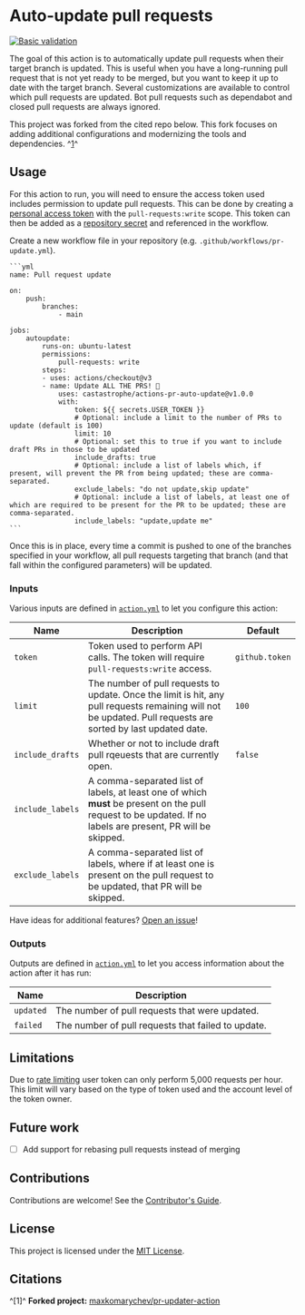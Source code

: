 # Auto-update pull requests

[![Basic validation](https://github.com/castastrophe/actions-pr-auto-update/actions/workflows/build.yml/badge.svg?branch=main)](https://github.com/castastrophe/actions-pr-auto-update/actions/workflows/build.yml)

The goal of this action is to automatically update pull requests when their target branch is updated. This is useful when you have a long-running pull request that is not yet ready to be merged, but you want to keep it up to date with the target branch. Several customizations are available to control which pull requests are updated. Bot pull requests such as dependabot and closed pull requests are always ignored.

This project was forked from the cited repo below. This fork focuses on adding additional configurations and modernizing the tools and dependencies. ^[1](#citation)^

## Usage

For this action to run, you will need to ensure the access token used includes permission to update pull requests. This can be done by creating a [personal access token](https://docs.github.com/en/github/authenticating-to-github/creating-a-personal-access-token) with the `pull-requests:write` scope. This token can then be added as a [repository secret](https://docs.github.com/en/actions/reference/encrypted-secrets) and referenced in the workflow.

Create a new workflow file in your repository (e.g. `.github/workflows/pr-update.yml`).

    ```yml
    name: Pull request update

    on:
        push:
            branches:
                - main

    jobs:
        autoupdate:
            runs-on: ubuntu-latest
            permissions:
                pull-requests: write
            steps:
            - uses: actions/checkout@v3
            - name: Update ALL THE PRS! 🎉
                uses: castastrophe/actions-pr-auto-update@v1.0.0
                with:
                    token: ${{ secrets.USER_TOKEN }}
                    # Optional: include a limit to the number of PRs to update (default is 100)
                    limit: 10
                    # Optional: set this to true if you want to include draft PRs in those to be updated
                    include_drafts: true
                    # Optional: include a list of labels which, if present, will prevent the PR from being updated; these are comma-separated.
                    exclude_labels: "do not update,skip update"
                    # Optional: include a list of labels, at least one of which are required to be present for the PR to be updated; these are comma-separated.
                    include_labels: "update,update me"
    ```

Once this is in place, every time a commit is pushed to one of the branches specified in your workflow, all pull requests targeting that branch (and that fall within the configured parameters) will be updated.

### Inputs

Various inputs are defined in [`action.yml`](action.yml) to let you configure this action:

| Name             | Description                                                                                                                                                   | Default        |
| ---------------- | ------------------------------------------------------------------------------------------------------------------------------------------------------------- | -------------- |
| `token`          | Token used to perform API calls. The token will require `pull-requests:write` access.                                                                         | `github.token` |
| `limit`          | The number of pull requests to update. Once the limit is hit, any pull requests remaining will not be updated. Pull requests are sorted by last updated date. | `100`          |
| `include_drafts` | Whether or not to include draft pull rqeuests that are currently open.                                                                                        | `false`        |
| `include_labels` | A comma-separated list of labels, at least one of which **must** be present on the pull request to be updated. If no labels are present, PR will be skipped.  |                |
| `exclude_labels` | A comma-separated list of labels, where if at least one is present on the pull request to be updated, that PR will be skipped.                                |                |

Have ideas for additional features? [Open an issue](https://github.com/castastrophe/actions-pr-auto-update/issues)!

### Outputs

Outputs are defined in [`action.yml`](action.yml) to let you access information about the action after it has run:

| Name      | Description                                        |
| --------- | -------------------------------------------------- |
| `updated` | The number of pull requests that were updated.     |
| `failed`  | The number of pull requests that failed to update. |

## Limitations

Due to [rate limiting](https://docs.github.com/en/rest/overview/resources-in-the-rest-api#rate-limiting) user
token can only perform 5,000 requests per hour. This limit will vary based on the type of token used and the account
level of the token owner.

## Future work

- [ ] Add support for rebasing pull requests instead of merging

## Contributions

Contributions are welcome! See the [Contributor's Guide](CONTRIBUTING.md).

## License

This project is licensed under the [MIT License](LICENSE).

## Citations

^[1]^ **Forked project:** [maxkomarychev/pr-updater-action](https://github.com/maxkomarychev/pr-updater-action)
